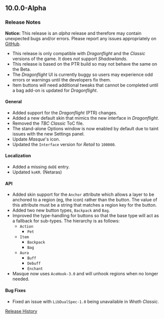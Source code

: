 ## 10.0.0-Alpha

### Release Notes

**Notice:** This release is an _alpha_ release and therefore may contain unexpected bugs and/or errors. Please report any issues appropriately on [GitHub](https://github.com/SFX-WoW/Masque "Masque @ GitHub"). 

- This release is only compatible with _Dragonflight_ and the _Classic_ versions of the game. It does _not_ support _Shadowlands_.
- This release is based on the PTR build so may not behave the same on the Beta.
- The _Dragonflight_ UI is currently buggy so users may experience odd errors or warnings until the developers fix them.
- Item buttons will need additional tweaks that cannot be completed until a bag add-on is updated for _Dragonflight_.

#### General

- Added support for the _Dragonflight_ (PTR) changes.
- Added a new default skin that mimics the new interface in _Dragonflight_.
- Removed the _TBC Classic_ ToC file.
- The stand-alone Options window is now enabled by default due to taint issues with the new Settings panel.
- Update _Masque_'s icon.
- Updated the `Interface` version for _Retail_ to `100000`.

#### Localization

- Added a missing `deDE` entry.
- Updated `koKR`. (Netaras)

#### API

- Added skin support for the `Anchor` attribute which allows a layer to be anchored to a region (eg, the icon) rather than the button. The value of this attribute must be a string that matches a region key for the button.
- Added two new button types, `Backpack` and `Bag`.
- Improved the type-handling for buttons so that the base type will act as a fallback for sub-types. The hierarchy is as follows:
  - `Action`
    - `Pet`
  - `Item`
    - `Backpack`
    - `Bag`
  - `Aura`
    - `Buff`
    - `Debuff`
    - `Enchant`
- Masque now uses `AceHook-3.0` and will unhook regions when no longer needed.

#### Bug Fixes

- Fixed an issue with `LibDualSpec-1.0` being unavailable in _Wrath Classic_.

[Release History](https://github.com/SFX-WoW/Masque/wiki/History)
